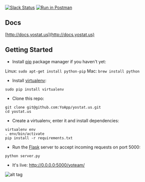 [![Slack Status](http://slack.justyo.co/badge.svg)](http://slack.justyo.co)
[![Run in Postman](https://s3.amazonaws.com/postman-static/run-button.png)](https://www.getpostman.com/run-collection/3fa55dafda723fa11b5a)

## Docs

[http://docs.yostat.us](http://docs.yostat.us)

## Getting Started

* Install [pip](http://pip.readthedocs.org/en/latest/installing.html) package manager if you haven't yet:

Linux: ```sudo apt-get install python-pip```
Mac: ```brew install python```

* Install [virtualenv](http://virtualenv.readthedocs.org/en/latest/virtualenv.html#installation):

```sudo pip install virtualenv```

* Clone this repo: 
```
git clone git@github.com:YoApp/yostat.us.git
cd yostat.us
```
* Create a virtualenv, enter it and install dependencies:
```
virtualenv env
. env/bin/activate
pip install -r requirements.txt
```
* Run the [Flask](http://flask.pocoo.org/) server to accept incoming requests on port 5000:
```
python server.py
```
* It's live: http://0.0.0.0:5000/yoteam/


![alt tag](http://cl.ly/371T26230A0d/Screen%20Shot%202016-01-15%20at%201.51.05%20PM.png)
